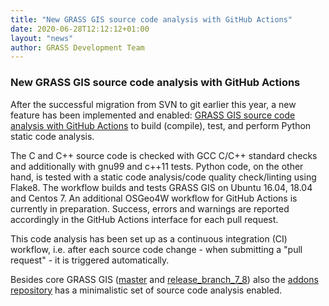 ```yaml
---
title: "New GRASS GIS source code analysis with GitHub Actions"
date: 2020-06-28T12:12:12+01:00
layout: "news"
author: GRASS Development Team
---
```


### New GRASS GIS source code analysis with GitHub Actions

After the successful migration from SVN to git earlier this year, a new feature has been implemented and enabled: [GRASS GIS source code analysis with GitHub Actions](https://github.com/OSGeo/grass/actions) to build (compile), test, and perform Python static code analysis.

The C and C++ source code is checked with GCC C/C++ standard checks and additionally with gnu99 and c++11 tests. Python code, on the other hand, is tested with a static code analysis/code quality check/linting using Flake8. The workflow builds and tests GRASS GIS on Ubuntu 16.04, 18.04 and Centos 7. An additional OSGeo4W workflow for GitHub Actions is currently in preparation. Success, errors and warnings are reported accordingly in the GitHub Actions interface for each pull request.

This code analysis has been set up as a continuous integration (CI) workflow, i.e. after each source code change - when submitting a "pull request" - it is triggered automatically.

Besides core GRASS GIS ([master](https://github.com/OSGeo/grass/) and [release_branch_7_8](https://github.com/OSGeo/grass/tree/releasebranch_7_8)) also the [addons repository](https://github.com/OSGeo/grass-addons/actions) has a minimalistic set of source code analysis enabled.

